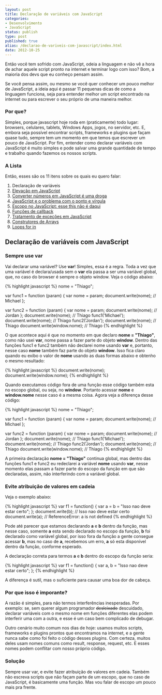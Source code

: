```yaml
---
layout: post
title: Declaração de variáveis com JavaScript
categories:
- Desenvolvimento
- JavaScript
status: publish
type: post
published: true
alias: /declarao-de-variveis-com-javascript/index.html
date: 2012-10-25
---
```

Então você tem sofrido com JavaScript, odeia a linguagem e não vê a hora de achar aquele script pronto na internet e terminar logo com isso? Bom, a maioria dos devs que eu conheço pensam assim.

Se você pensa assim, ou mesmo se você quer conhecer um pouco melhor de JavaScript, a ideia aqui é passar 11 pequenas dicas de como a linguagem funciona, seja para entender melhor um script encontrado na internet ou para escrever o seu próprio de uma maneira melhor.
<h3><strong>Por que?</strong></h3>
Simples, porque javascript hoje roda em (praticamente) todo lugar: browsers, celulares, tablets, Windows Apps, jogos, no servidor, etc. E, embora seja possível encontrar scripts, frameworks e plugins que façam quase tudo, sempre tem um momento em que temos que escrever um pouco de JavaScript. Por fim, entender como declarar variáveis com JavaScript é muito simples e pode salvar uma grande quantidade de tempo e trabalho quando fazemos os nossos scripts.
<h3><strong>A Lista</strong></h3>
Então, esses são os 11 itens sobre os quais eu quero falar:
<ol>
	<li>Declaração de variáveis</li>
	<li><a href="/blog/2012/11/05/elevao-em-javascript/">Elevação em JavaScript</a></li>
	<li><a href="/blog/2012/11/12/converter-numeros-em-javascript-e-uma-droga/">Converter números em JavaScript é uma droga</a></li>
	<li><a href="/blog/2012/11/21/javascript-ponto-virgula/">JavaScript e o problema com o ponto e vírgula</a></li>
	<li><a href="/blog/2012/11/28/escopo-no-javascript/">Escopo no JavaScript: esse this não é daqui</a></li>
	<li><a href="/blog/2012/12/05/funes-de-callback-no-javascript/">Funções de callback</a></li>
	<li><a href="/blog/2012/12/14/tratamento-de-excecoes-em-javascript/">Tratamento de exceções em JavaScript</a></li>
	<li><a href="/blog/2013/02/18/construtores-de-arrays-do-javascript/">Construtores de Arrays</a></li>
	<li><a href="/blog/2013/03/11/loops-for-in-no-javascript/">Loops for in</a></li>
</ol>
<h2>Declaração de variáveis com JavaScript</h2>
<h3><strong>Sempre use var</strong></h3>
Vai declarar uma variável? Use <strong>var</strong>! Simples, essa é a regra.
Toda a vez que uma variável é declara/usada sem o <strong>var</strong> ela passa a ser uma variável global, que, no caso do browser é sempre o objeto window.
Veja o código abaixo:

{% highlight javascript %}
nome = "Thiago";

var func1 = function (param) {
  var nome = param;
  document.write(nome); // Michael
};

var func2 = function (param) {
  var nome = param;
  document.write(nome); // Jordan
};
document.write(nome); // Thiago
func1('Michael');
document.write(nome); // Thiago
func2('Jordan');
document.write(nome); // Thiago
document.write(window.nome); // Thiago
{% endhighlight %}

O que acontece aqui é que no momento em que declaro <strong>nome = "Thiago"</strong>, como não usei <strong>var</strong>, nome passa a fazer parte do objeto <strong>window</strong>. Dentro das funções func1 e func2 também não declarei nome usando <strong>var</strong> e, portanto, nesse caso <strong>nome</strong> também faz parte do objeto <strong>window</strong>.
Isso fica claro quando eu exibo o valor de <strong>nome</strong> usando as duas formas abaixo e obtenho o mesmo resultado:

{% highlight javascript %}
document.write(nome);
document.write(window.nome);
{% endhighlight %}

Quando executamos código fora de uma função esse código também esta no escopo global, ou seja, no <strong>window</strong>. Portanto acessar <strong>nome</strong> e <strong>window.nome</strong> nesse caso é a mesma coisa.
Agora veja a diferença desse código:

{% highlight javascript %}
nome = "Thiago";

var func1 = function (param) {
  var nome = param;
  document.write(nome); // Michael
};

var func2 = function (param) {
  var nome = param;
  document.write(nome); // Jordan
};
document.write(nome); // Thiago
func1('Michael');
document.write(nome); // Thiago
func2('Jordan');
document.write(nome); // Thiago
document.write(window.nome); // Thiago
{% endhighlight %}

A primeira declaração <strong>nome = "Thiago"</strong> continua global, mas dentro das funções func1 e func2 eu redeclarei a variável <strong>nome</strong> usando <strong>var</strong>, nesse momento elas passam a fazer parte do escopo da função em que são declaradas, assim, não interferindo com a variável global.
<h3>Evite atribuição de valores em cadeia</h3>
Veja o exemplo abaixo:

{% highlight javascript %}
var f1 = function() {
  var a = b = "Isso nao deve estar certo";
};
document.write(b); // Isso nao deve estar certo
document.write(a); // ReferenceError: a is not defined
{% endhighlight %}

Pode até parecer que estamos declarando <strong>a</strong> e <strong>b</strong> dentro da função, mas nesse caso, somente <strong>a</strong> esta sendo declarado no escopo da função, <strong>b</strong> foi declarado como variável global, por isso fora da função a gente consegue acessar <strong>b</strong>, mas no caso de <strong>a</strong>, recebemos um erro, <strong>a</strong> só esta disponível dentro da função, conforme esperado.

A declaração correta para termos <strong>a</strong> e <strong>b</strong> dentro do escopo da função seria:

{% highlight javascript %}
var f1 = function() {
  var a, b = "Isso nao deve estar certo";
};
{% endhighlight %}

A diferença é sutil, mas o suficiente para causar uma boa dor de cabeça.
<h3>Por que isso é imporante?</h3>
A razão é simples, para não termos interferências inesperadas. Por exemplo: se, sem querer algum programador <del>desleixado</del> descuidado, declarar variáveis com o mesmo nome em funções diferentes elas podem interferir uma com a outra, e esse é um caso bem complicado de debugar.

Outro cenário muito comum nos dias de hoje: usamos muitos scripts, frameworks e plugins prontos que encontramos na internet, e a gente nunca sabe como foi feito o código desses plugins. Com certeza, muitos deles usam nomes comuns como result, response, request, etc. E esses nomes podem conflitar com nosso próprio código.
<h3>Solução</h3>
Sempre usar var, e evite fazer atribuição de valores em cadeia. Também não escreva scripts que não façam parte de um escopo, que no caso de JavaScript, é basicamente uma função. Mas vou falar de escopo um pouco mais pra frente.
